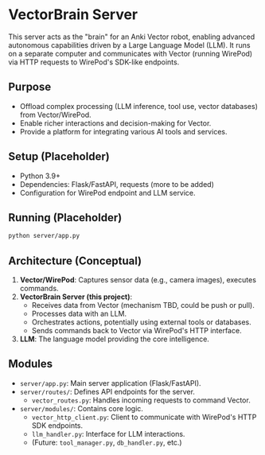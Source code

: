 # VectorBrain Server

This server acts as the "brain" for an Anki Vector robot, enabling advanced autonomous capabilities
driven by a Large Language Model (LLM). It runs on a separate computer and communicates with
Vector (running WirePod) via HTTP requests to WirePod's SDK-like endpoints.

## Purpose

- Offload complex processing (LLM inference, tool use, vector databases) from Vector/WirePod.
- Enable richer interactions and decision-making for Vector.
- Provide a platform for integrating various AI tools and services.

## Setup (Placeholder)

- Python 3.9+
- Dependencies: Flask/FastAPI, requests (more to be added)
- Configuration for WirePod endpoint and LLM service.

## Running (Placeholder)

```bash
python server/app.py
```

## Architecture (Conceptual)

1.  **Vector/WirePod**: Captures sensor data (e.g., camera images), executes commands.
2.  **VectorBrain Server (this project)**:
    *   Receives data from Vector (mechanism TBD, could be push or pull).
    *   Processes data with an LLM.
    *   Orchestrates actions, potentially using external tools or databases.
    *   Sends commands back to Vector via WirePod's HTTP interface.
3.  **LLM**: The language model providing the core intelligence.

## Modules

-   `server/app.py`: Main server application (Flask/FastAPI).
-   `server/routes/`: Defines API endpoints for the server.
    -   `vector_routes.py`: Handles incoming requests to command Vector.
-   `server/modules/`: Contains core logic.
    -   `vector_http_client.py`: Client to communicate with WirePod's HTTP SDK endpoints.
    -   `llm_handler.py`: Interface for LLM interactions.
    -   (Future: `tool_manager.py`, `db_handler.py`, etc.)
```
